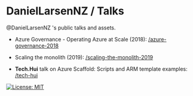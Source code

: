 # DanielLarsenNZ / Talks

@DanielLarsenNZ 's public talks and assets.

* Azure Governance - Operating Azure at Scale (2018): [/azure-governance-2018](/azure-governance-2018)

* Scaling the monolith (2019): [/scaling-the-monolith-2019](/scaling-the-monolith-2019)

* **Tech.Hui** talk on Azure Scaffold: Scripts and ARM template examples: [/tech-hui](/tech-hui)

[![License: MIT](https://img.shields.io/badge/License-MIT-yellow.svg)](/LICENSE)
